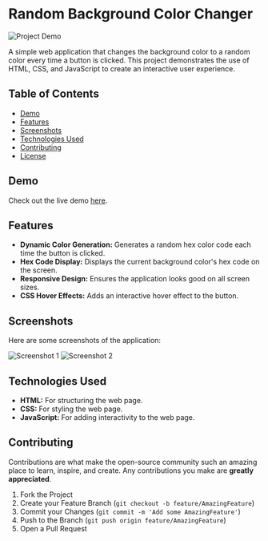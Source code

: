 # Random Background Color Changer

![Project Demo](https://surajkumar345678.github.io/Random-BG-Color-Changer/)

A simple web application that changes the background color to a random color every time a button is clicked. This project demonstrates the use of HTML, CSS, and JavaScript to create an interactive user experience.

## Table of Contents
- [Demo](#demo)
- [Features](#features)
- [Screenshots](#screenshots)
- [Technologies Used](#technologies-used)
- [Contributing](#contributing)
- [License](#license)

## Demo
Check out the live demo [here](https://surajkumar345678.github.io/Random-BG-Color-Changer/).

## Features
- **Dynamic Color Generation:** Generates a random hex color code each time the button is clicked.
- **Hex Code Display:** Displays the current background color's hex code on the screen.
- **Responsive Design:** Ensures the application looks good on all screen sizes.
- **CSS Hover Effects:** Adds an interactive hover effect to the button.

## Screenshots
Here are some screenshots of the application:

![Screenshot 1](https://surajkumar345678.github.io/Random-BG-Color-Changer/screenshot1.png)
![Screenshot 2](https://surajkumar345678.github.io/Random-BG-Color-Changer/screenshot2.png)

## Technologies Used
- **HTML:** For structuring the web page.
- **CSS:** For styling the web page.
- **JavaScript:** For adding interactivity to the web page.

## Contributing
Contributions are what make the open-source community such an amazing place to learn, inspire, and create. Any contributions you make are **greatly appreciated**.

1. Fork the Project
2. Create your Feature Branch (`git checkout -b feature/AmazingFeature`)
3. Commit your Changes (`git commit -m 'Add some AmazingFeature'`)
4. Push to the Branch (`git push origin feature/AmazingFeature`)
5. Open a Pull Request
